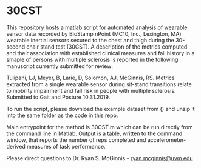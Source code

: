 # 30CST

This repository hosts a matlab script for automated analysis of wearable sensor data recorded by BioStamp nPoint (MC10, Inc., Lexington, MA) wearable inertial sensors secured to the chest and thigh during the 30-second chair stand test (30CST). A description of the metrics computed and their association with established clinical measures and fall history in a smaple of persons with multiple sclerosis is reported in the following manuscript currently submitted for review:

Tulipani, LJ, Meyer, B, Larie, D, Solomon, AJ, McGinnis, RS. Metrics extracted from a single wearable sensor during sit-stand transitions relate to mobility impairment and fall risk in people with multiple sclerosis. Submitted to Gait and Posture 10.31.2019.

To run the script, please download the example dataset from () and unzip it into the same folder as the code in this repo. 

Main entrypoint for the method is 30CST.m which can be run directly from the command line in Matlab. Output is a table, written to the command window, that reports the number of reps completed and accelerometer-derived measures of task performance.

Please direct questions to Dr. Ryan S. McGinnis - ryan.mcginnis@uvm.edu
